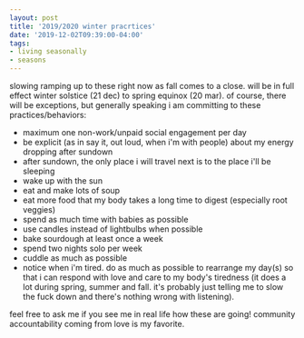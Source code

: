 ```yaml
---
layout: post
title: '2019/2020 winter pracrtices'
date: '2019-12-02T09:39:00-04:00'
tags:
- living seasonally
- seasons
--- 
```


slowing ramping up to these right now as fall comes to a close. will be in full effect winter solstice (21 dec) to spring equinox (20 mar). of course, there will be exceptions, but generally speaking i am committing to these practices/behaviors:

* maximum one non-work/unpaid social engagement per day
* be explicit (as in say it, out loud, when i'm with people) about my energy dropping after sundown 
* after sundown, the only place i will travel next is to the place i'll be sleeping
* wake up with the sun
* eat and make lots of soup 
* eat more food that my body takes a long time to digest (especially root veggies)
* spend as much time with babies as possible
* use candles instead of lightbulbs when possible
* bake sourdough at least once a week
* spend two nights solo per week 
* cuddle as much as possible
* notice when i'm tired. do as much as possible to rearrange my day(s) so that i can respond with love and care to my body's tiredness (it does a lot during spring, summer and fall. it's probably just telling me to slow the fuck down and there's nothing wrong with listening).

feel free to ask me if you see me in real life how these are going! community accountability coming from love is my favorite. 